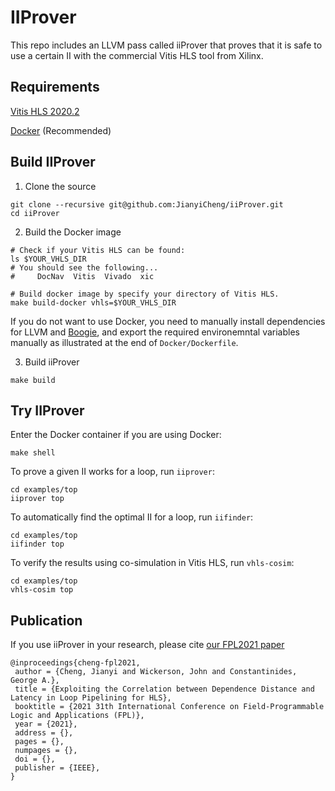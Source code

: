 # IIProver

This repo includes an LLVM pass called iiProver that proves that it is safe to use a certain II with the commercial Vitis HLS tool from Xilinx. 

## Requirements

[Vitis HLS 2020.2](https://www.xilinx.com/html_docs/xilinx2020_2/vitis_doc/introductionvitishls.html)

[Docker](https://docker-curriculum.com) (Recommended)

## Build IIProver

1. Clone the source

```shell
git clone --recursive git@github.com:JianyiCheng/iiProver.git
cd iiProver
```

2. Build the Docker image

```shell
# Check if your Vitis HLS can be found:
ls $YOUR_VHLS_DIR
# You should see the following...
#     DocNav  Vitis  Vivado  xic

# Build docker image by specify your directory of Vitis HLS. 
make build-docker vhls=$YOUR_VHLS_DIR
```

If you do not want to use Docker, you need to manually install dependencies for LLVM and [Boogie](https://github.com/boogie-org/boogie), and export the required environemntal variables manually as illustrated at the end of `Docker/Dockerfile`.

3. Build iiProver
```shell
make build
```

## Try IIProver

Enter the Docker container if you are using Docker:
```
make shell
```

To prove a given II works for a loop, run `iiprover`:
```
cd examples/top
iiprover top
```

To automatically find the optimal II for a loop, run `iifinder`:
```
cd examples/top
iifinder top
```

To verify the results using co-simulation in Vitis HLS, run `vhls-cosim`:
```
cd examples/top
vhls-cosim top
```

## Publication

If you use iiProver in your research, please cite [our FPL2021 paper](https://jianyicheng.github.io/papers/ChengFPL21.pdf)

```
@inproceedings{cheng-fpl2021,
 author = {Cheng, Jianyi and Wickerson, John and Constantinides, George A.},
 title = {Exploiting the Correlation between Dependence Distance and Latency in Loop Pipelining for HLS},
 booktitle = {2021 31th International Conference on Field-Programmable Logic and Applications (FPL)},
 year = {2021},
 address = {},
 pages = {},
 numpages = {},
 doi = {},
 publisher = {IEEE},
}
```